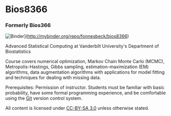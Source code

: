 # Bios8366

### Formerly Bios366

![Binder](http://mybinder.org/badge.svg)](http://mybinder.org/repo/fonnesbeck/bios8366)

Advanced Statistical Computing at Vanderbilt University's Department of Biostatistics

Course covers numerical optimization, Markov Chain Monte Carlo (MCMC), Metropolis-Hastings, Gibbs sampling, estimation-maximization (EM) algorithms, data augmentation algorithms with applications for model fitting and techniques for dealing with missing data.

Prerequisites: Permission of instructor. Students must be familiar with basic probability, have some formal programming experience, and be comfortable using the [Git](http://git-scm.com) version control system.

All content is licensed under [CC-BY-SA 3.0](http://creativecommons.org/licenses/by-sa/3.0/) unless otherwise stated.
